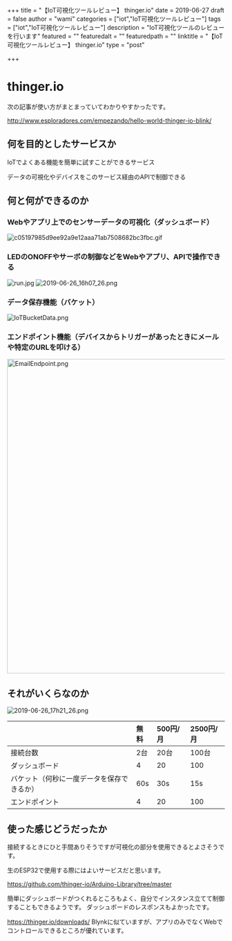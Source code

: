 +++
title = "【IoT可視化ツールレビュー】 thinger.io"
date = 2019-06-27
draft = false
author = "wami"
categories = ["iot","IoT可視化ツールレビュー"]
tags = ["iot","IoT可視化ツールレビュー"]
description = "IoT可視化ツールのレビューを行います"
featured = ""
featuredalt = ""
featuredpath = ""
linktitle = "【IoT可視化ツールレビュー】 thinger.io"
type = "post"

+++


# thinger.io

次の記事が使い方がまとまっていてわかりやすかったです。

http://www.esploradores.com/empezando/hello-world-thinger-io-blink/

## 何を目的としたサービスか

IoTでよくある機能を簡単に試すことができるサービス

データの可視化やデバイスをこのサービス経由のAPIで制御できる

## 何と何ができるのか

### Webやアプリ上でのセンサーデータの可視化（ダッシュボード）

![c05197985d9ee92a9e12aaa71ab7508682bc3fbc.gif](https://qiita-image-store.s3.ap-northeast-1.amazonaws.com/0/97208/1892c54d-c17c-826d-3753-7a5182ad79d8.gif)

### LEDのONOFFやサーボの制御などをWebやアプリ、APIで操作できる

![run.jpg](https://qiita-image-store.s3.ap-northeast-1.amazonaws.com/0/97208/8515c856-3072-c92a-b01c-5e25054dd346.jpeg)
![2019-06-26_16h07_26.png](https://qiita-image-store.s3.ap-northeast-1.amazonaws.com/0/97208/e2bc1576-a039-cdd5-2233-3b58afde14d4.png)


### データ保存機能（バケット）

![IoTBucketData.png](https://qiita-image-store.s3.ap-northeast-1.amazonaws.com/0/97208/fd439a90-c809-a842-459e-9789e65f8888.png)

### エンドポイント機能（デバイスからトリガーがあったときにメールや特定のURLを叩ける）

<img width="726" alt="EmailEndpoint.png" src="https://qiita-image-store.s3.ap-northeast-1.amazonaws.com/0/97208/ac2fa292-32de-2a6a-40ec-a6d3c68e0bf9.png">


## それがいくらなのか

![2019-06-26_17h21_26.png](https://qiita-image-store.s3.ap-northeast-1.amazonaws.com/0/97208/36c1e5f6-dd5d-d1da-7492-1a71e387aed0.png)

||無料|500円/月|2500円/月|
|:----|:------|:------|:-------|
|接続台数|2台 |20台 |100台|
|ダッシュボード|4|20 |100|
|バケット（何秒に一度データを保存できるか）|60s|30s|15s|
|エンドポイント|4|20|100|

## 使った感じどうだったか

接続するときにひと手間ありそうですが可視化の部分を使用できるとよさそうです。

生のESP32で使用する際にはよいサービスだと思います。

https://github.com/thinger-io/Arduino-Library/tree/master

簡単にダッシュボードがつくれるところもよく、自分でインスタンス立てて制御することもできるようです。
ダッシュボードのレスポンスもよかったです。

https://thinger.io/downloads/
Blynkに似ていますが、アプリのみでなくWebでコントロールできるところが優れています。

